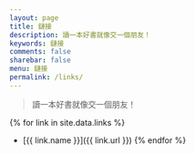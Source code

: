 ```yaml
---
layout: page
title: 鏈接
description: 讀一本好書就像交一個朋友！
keywords: 鏈接
comments: false
sharebar: false
menu: 鏈接
permalink: /links/
---
```


> 讀一本好書就像交一個朋友！

{% for link in site.data.links %}
* [{{ link.name }}]({{ link.url }})
{% endfor %}
